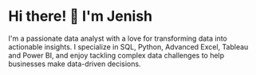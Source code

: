 # Hi there! 👋 I'm Jenish
I'm a passionate data analyst with a love for transforming data into actionable insights. I specialize in SQL, Python, Advanced Excel, Tableau and Power BI, and enjoy tackling complex data challenges to help businesses make data-driven decisions.

